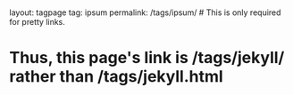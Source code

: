 ###
layout: tagpage
tag: ipsum
permalink: /tags/ipsum/ # This is only required for pretty links.
###

# Thus, this page's link is /tags/jekyll/ rather than /tags/jekyll.html